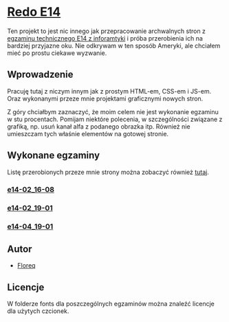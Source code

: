 # [Redo E14](https://floreq.github.io/redo-e14/)

Ten projekt to jest nic innego jak przepracowanie archwalnych stron z [egzaminu technicznego E14 z inforamtyki](https://cke.gov.pl/egzamin-zawodowy/egzamin-w-nowej-formule/strona-o-egzaminie/) i próba przerobienia ich na bardziej przyjazne oku. Nie odkrywam w ten sposób Ameryki, ale chciałem mieć po prostu ciekawe wyzwanie.

## Wprowadzenie

Pracuję tutaj z niczym innym jak z prostym HTML-em, CSS-em i JS-em. Oraz wykonanymi przeze mnie projektami graficznymi nowych stron.

Z góry chciałbym zaznaczyć, że moim celem nie jest wykonanie egzaminu w stu procentach. Pomijam niektóre polecenia, w szczególności związane z grafiką, np. usuń kanał alfa z podanego obrazka itp. Również nie umieszczam tych właśnie elementów na gotowej stronie.

## Wykonane egzaminy

Listę przerobionych przeze mnie strony można zobaczyć również [tutaj](https://floreq.github.io/redo-e14/).

### [e14-02_16-08](https://floreq.github.io/redo-e14/e14-02_16-08/new/index.html)
### [e14-02_19-01](https://floreq.github.io/redo-e14/e14-02_19-01/new/index.html)
### [e14-04_19-01](https://floreq.github.io/redo-e14/e14-04_19-01/new/index.html)

## Autor

- [Floreq](https://github.com/floreq)

## Licencje

W folderze fonts dla poszczególnych egzaminów można znaleźć licencje dla użytych czcionek.
